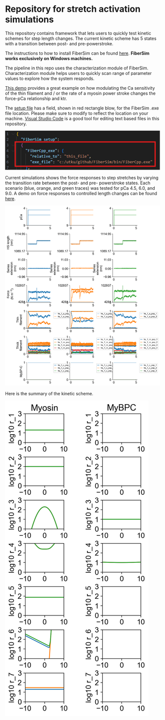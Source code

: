 # Repository for stretch activation simulations

This repository contains framework that lets users to quickly test kinetic schemes for step length changes. The current kinetic scheme has 5 states with a transition between post- and pre-powerstroke.

The instructions to how to install FiberSim can be found [here](https://campbell-muscle-lab.github.io/FiberSim/pages/installation/installation.html). **FiberSim works exclusively on Windows machines.**

The pipeline in this repo uses the characterization module of FiberSim. Characterization module helps users to quickly scan range of parameter values to explore how the system responds.

[This demo](https://campbell-muscle-lab.github.io/FiberSim/pages/demos/model_comparison/parameter_adjustments/parameter_adjustments.html) provides a great example on how modulating the Ca sensitivity of the thin filament and / or the rate of a myosin power stroke changes the force-pCa relationship and ktr.



The [setup file](https://campbell-muscle-lab.github.io/FiberSim/pages/framework/framework.html) has a field, shown in red rectangle blow, for the FiberSim .exe file location. Please make sure to modify to reflect the location on your machine. [Visual Studio Code](https://code.visualstudio.com/) is a good tool for editing text based files in this repository.

<img src = "Media/fibersim_exe_file.png">

Current simulations shows the force responses to step stretches by varying the transition rate between the post- and pre- powerstroke states. Each scenario (blue, orange, and green traces) was tested for pCa 4.5, 6.0, and 9.0. A demo on force responses to controlled length changes can be found [here](https://campbell-muscle-lab.github.io/FiberSim/pages/demos/length_changes/steps/steps.html).

<img src = "Media/superposed_traces.png">

Here is the summary of the kinetic scheme.

<img src = "Media/rates.png">


